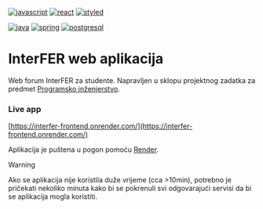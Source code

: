 [![javascript](https://img.shields.io/badge/JavaScript-EFD81D?style=for-the-badge&logo=javascript&logoColor=black)](https://www.javascript.com/)
[![react](https://img.shields.io/badge/React-61DBFB?style=for-the-badge&logo=react&logoColor=black)](https://reactjs.org/)
[![styled](https://img.shields.io/badge/Styled_components-DB7093?style=for-the-badge&logo=styled-components&logoColor=white)](https://styled-components.com/)</br>

[![java](https://img.shields.io/badge/Java-ED8B00?style=for-the-badge&logo=java&logoColor=white)](https://www.java.com/)
[![spring](https://img.shields.io/badge/Spring-6DB33F?style=for-the-badge&logo=spring&logoColor=white)](https://spring.io/)
[![postgresql](https://img.shields.io/badge/PostgreSQL-4169E1?style=for-the-badge&logo=postgresql&logoColor=white)](https://www.postgresql.org/)</br>

# InterFER web aplikacija
Web forum InterFER za studente. Napravljen u sklopu projektnog zadatka za predmet [Programsko inženjerstvo](https://www.fer.unizg.hr/predmet/proinz).

### Live app
[https://interfer-frontend.onrender.com/](https://interfer-frontend.onrender.com/)

Aplikacija je puštena u pogon pomoću [Render](https://render.com/).

> [!WARNING]  
> Ako se aplikacija nije koristila duže vrijeme (cca >10min), potrebno je pričekati nekoliko minuta kako bi se pokrenuli svi odgovarajući servisi da bi se aplikacija mogla koristiti.
